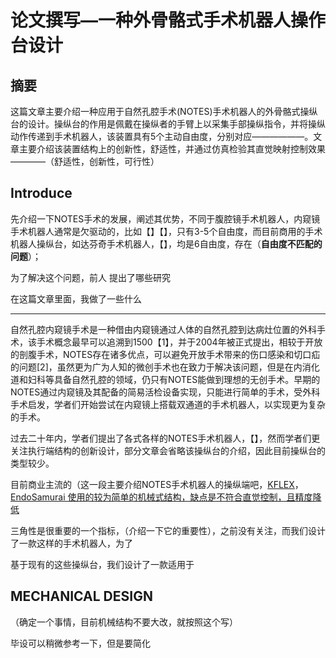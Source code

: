 # 论文撰写—一种外骨骼式手术机器人操作台设计

## 摘要

这篇文章主要介绍一种应用于自然孔腔手术(NOTES)手术机器人的外骨骼式操纵台的设计。操纵台的作用是佩戴在操纵者的手臂上以采集手部操纵指令，并将操纵动作传递到手术机器人，该装置具有5个主动自由度，分别对应——————。文章主要介绍该装置结构上的创新性，舒适性，并通过仿真检验其直觉映射控制效果————（舒适性，创新性，可行性）



## Introduce

先介绍一下NOTES手术的发展，阐述其优势，不同于腹腔镜手术机器人，内窥镜手术机器人通常是欠驱动的，比如【】【】，只有3-5个自由度，而目前商用的手术机器人操纵台，如达芬奇手术机器人，【】，均是6自由度，存在（**自由度不匹配的问题**）；

为了解决这个问题，前人 提出了哪些研究

在这篇文章里面，我做了一些什么



_____

自然孔腔内窥镜手术是一种借由内窥镜通过人体的自然孔腔到达病灶位置的外科手术，该手术概念最早可以追溯到1500【1】，并于2004年被正式提出，相较于开放的剖腹手术，NOTES存在诸多优点，可以避免开放手术带来的伤口感染和切口疝的问题[2]，虽然更为广为人知的微创手术也在致力于解决该问题，但是在内消化道和妇科等具备自然孔腔的领域，仍只有NOTES能做到理想的无创手术。早期的NOTES通过内窥镜及其配备的简易活检设备实现，只能进行简单的手术，受外科手术启发，学者们开始尝试在内窥镜上搭载双通道的手术机器人，以实现更为复杂的手术。

过去二十年内，学者们提出了各式各样的NOTES手术机器人，【】，然而学者们更关注执行端结构的创新设计，部分文章会省略该操纵台的介绍，因此目前操纵台的类型较少。

目前商业主流的（这一段主要介绍NOTES手术机器人的操纵端吧，[KFLEX](https://onlinelibrary.wiley.com/doi/abs/10.1002/rcs.2078)，[EndoSamurai 使用的较为简单的机械式结构，缺点是不符合直觉控制，且精度降低](https://link.springer.com/article/10.1007/s00464-012-2173-z)

三角性是很重要的一个指标，（介绍一下它的重要性），之前没有关注，而我们设计了一款这样的手术机器人，为了

  基于现有的这些操纵台，我们设计了一款适用于









##  MECHANICAL DESIGN

（确定一个事情，目前机械结构不要大改，就按照这个写）

毕设可以稍微参考一下，但是要简化










